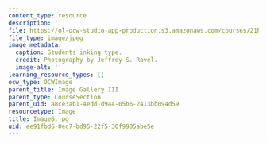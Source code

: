 ```yaml
---
content_type: resource
description: ''
file: https://ol-ocw-studio-app-production.s3.amazonaws.com/courses/21h-343j-making-books-the-renaissance-and-today-spring-2016/ee91fbd60ec7bd9522f530f9905abe5e_Image6.jpg
file_type: image/jpeg
image_metadata:
  caption: Students inking type.
  credit: Photography by Jeffrey S. Ravel.
  image-alt: ''
learning_resource_types: []
ocw_type: OCWImage
parent_title: Image Gallery III
parent_type: CourseSection
parent_uid: a8ce3ab1-4edd-d944-05b6-2413bb094d59
resourcetype: Image
title: Image6.jpg
uid: ee91fbd6-0ec7-bd95-22f5-30f9905abe5e
---
```

